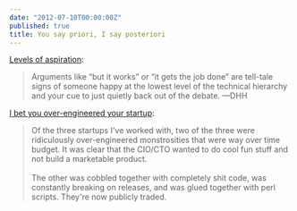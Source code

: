 ```yaml
---
date: "2012-07-10T00:00:00Z"
published: true
title: You say priori, I say posteriori
---
```


<div class="tr_bq">
<a href="http://37signals.com/svn/posts/3200-levels-of-aspiration">Levels of aspiration</a>:</div>
<blockquote class="tr_bq">
Arguments like “but it works” or “it gets the job done” are tell-tale signs of someone happy at the lowest level of the technical hierarchy and your cue to just quietly back out of the debate. —DHH&nbsp;</blockquote>
<a href="http://news.ycombinator.com/item?id=4222841">I bet you over-engineered your startup</a>:<br />
<blockquote>
Of the three startups I've worked with, two of the three were ridiculously over-engineered monstrosities that were way over time budget. It was clear that the CIO/CTO wanted to do cool fun stuff and not build a marketable product.
<br />
<br />
The other was cobbled together with completely shit code, was constantly breaking on releases, and was glued together with perl scripts. They're now publicly traded.&nbsp;</blockquote>
